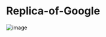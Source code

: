 # Replica-of-Google
![image](https://user-images.githubusercontent.com/64529469/116540619-072aa580-a908-11eb-8277-98d3027450f9.png)
